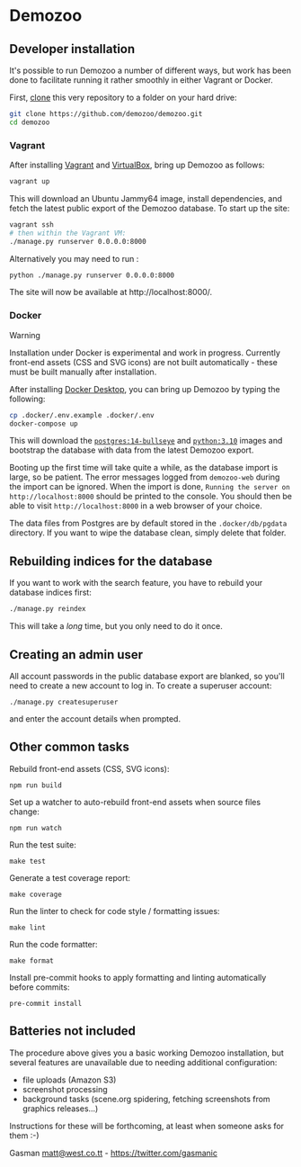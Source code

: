 # Demozoo

## Developer installation

It's possible to run Demozoo a number of different ways, but work has been done to facilitate running it rather smoothly in either Vagrant or Docker.

First, [clone](https://docs.github.com/en/github/creating-cloning-and-archiving-repositories/cloning-a-repository) this very repository to a folder on your hard drive:

```bash
git clone https://github.com/demozoo/demozoo.git
cd demozoo
```

### Vagrant

After installing [Vagrant](https://www.vagrantup.com/) and [VirtualBox](https://www.virtualbox.org/), bring up Demozoo as follows:

```bash
vagrant up
```

This will download an Ubuntu Jammy64 image, install dependencies, and fetch the latest public export of the Demozoo database. To start up the site:

```bash
vagrant ssh
# then within the Vagrant VM:
./manage.py runserver 0.0.0.0:8000
```

Alternatively you may need to run :

```bash
python ./manage.py runserver 0.0.0.0:8000
```
    
The site will now be available at http://localhost:8000/.

### Docker

> [!WARNING]
> Installation under Docker is experimental and work in progress.
> Currently front-end assets (CSS and SVG icons) are not built automatically -
> these must be built manually after installation.

After installing [Docker Desktop](https://www.docker.com/products/docker-desktop), you can bring up Demozoo by typing the following:

```bash
cp .docker/.env.example .docker/.env
docker-compose up
```

This will download the [`postgres:14-bullseye`](https://hub.docker.com/layers/library/postgres/14-bullseye/images/sha256-95c6dbe36bbe193c1eedcbed98a643cc5b92295a20f4c768d1335ecab39114d8?context=explore) and [`python:3.10`](https://hub.docker.com/layers/library/python/3.10/images/sha256-1c26c25390307b64e8ff73e7edf34b4fbeac59d41da41c08da28dc316a721899?context=explore) images and bootstrap the database with data from the latest Demozoo export.

Booting up the first time will take quite a while, as the database import is large, so be patient. The error messages logged from `demozoo-web` during the import can be ignored. When the import is done, `Running the server on http://localhost:8000` should be printed to the console. You should then be able to visit `http://localhost:8000` in a web browser of your choice.

The data files from Postgres are by default stored in the `.docker/db/pgdata` directory. If you want to wipe the database clean, simply delete that folder.

## Rebuilding indices for the database

If you want to work with the search feature, you have to rebuild your database indices first:

```bash
./manage.py reindex
```

This will take a *long* time, but you only need to do it once.

## Creating an admin user

All account passwords in the public database export are blanked, so you'll need to create a new account to log in. To create a superuser account:

```shell
./manage.py createsuperuser
```

and enter the account details when prompted.

## Other common tasks

Rebuild front-end assets (CSS, SVG icons):

```shell
npm run build
```

Set up a watcher to auto-rebuild front-end assets when source files change:

```shell
npm run watch
```

Run the test suite:

```shell
make test
```

Generate a test coverage report:

```shell
make coverage
```

Run the linter to check for code style / formatting issues:

```shell
make lint
```

Run the code formatter:

```shell
make format
```

Install pre-commit hooks to apply formatting and linting automatically before commits:

```shell
pre-commit install
```

## Batteries not included

The procedure above gives you a basic working Demozoo installation, but several features are unavailable due to needing additional configuration:

* file uploads (Amazon S3)
* screenshot processing
* background tasks (scene.org spidering, fetching screenshots from graphics releases...)

Instructions for these will be forthcoming, at least when someone asks for them :-)

Gasman <matt@west.co.tt> - https://twitter.com/gasmanic
